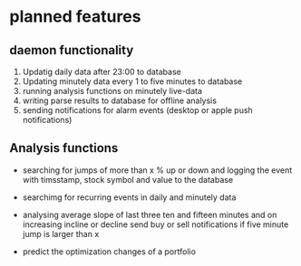 
# planned features

## daemon functionality

   1. Updatig daily data after 23:00 to database
   2. Updating minutely data every 1 to five minutes to database
   3. running analysis functions on minutely live-data
   4. writing parse results to database for offline analysis
   5. sending notifications for alarm events (desktop or apple push notifications)

## Analysis functions

- searching for jumps of more than x % up or down and logging the event with timsstamp, stock symbol and value to the database
- searchimg for recurring events in daily and minutely data
- analysing average slope of last three ten and fifteen minutes and on increasing incline or decline send buy or sell notifications if five minute jump is larger than x

- predict the optimization changes of a portfolio
